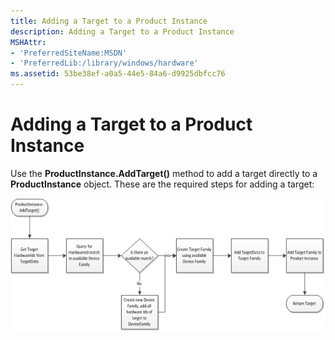 ```yaml
---
title: Adding a Target to a Product Instance
description: Adding a Target to a Product Instance
MSHAttr:
- 'PreferredSiteName:MSDN'
- 'PreferredLib:/library/windows/hardware'
ms.assetid: 53be38ef-a0a5-44e5-84a6-d9925dbfcc76
---
```


# Adding a Target to a Product Instance


Use the **ProductInstance.AddTarget()** method to add a target directly to a **ProductInstance** object. These are the required steps for adding a target:

![adding a target to a productinstance](images/hlk-win8-om-addtargettoproductinstance.png)

 

 






